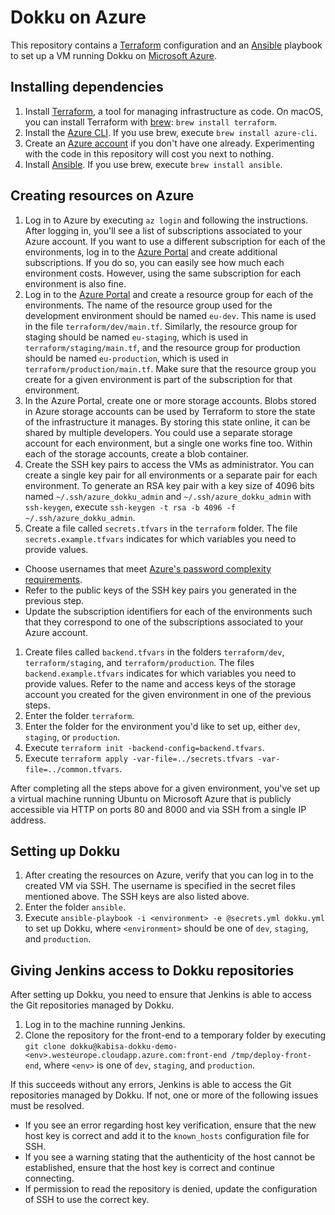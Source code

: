# Dokku on Azure

This repository contains a [Terraform](https://www.terraform.io/) configuration and an [Ansible](https://www.ansible.com/) playbook to set up a VM running Dokku on [Microsoft Azure](https://azure.microsoft.com/).

## Installing dependencies

1. Install [Terraform](https://www.terraform.io/), a tool for managing infrastructure as code.
  On macOS, you can install Terraform with [brew](https://brew.sh/): `brew install terraform`.
1. Install the [Azure CLI](https://docs.microsoft.com/en-us/cli/azure/install-azure-cli).
  If you use brew, execute `brew install azure-cli`.
1. Create an [Azure account](https://azure.microsoft.com/) if you don't have one already.
  Experimenting with the code in this repository will cost you next to nothing.
1. Install [Ansible](https://www.ansible.com/).
  If you use brew, execute `brew install ansible`.

## Creating resources on Azure

1. Log in to Azure by executing `az login` and following the instructions.
  After logging in, you'll see a list of subscriptions associated to your Azure account.
  If you want to use a different subscription for each of the environments, log in to the [Azure Portal](https://portal.azure.com/) and create additional subscriptions.
  If you do so, you can easily see how much each environment costs.
  However, using the same subscription for each environment is also fine.
1. Log in to the [Azure Portal](https://portal.azure.com/) and create a resource group for each of the environments.
  The name of the resource group used for the development environment should be named `eu-dev`.
  This name is used in the file `terraform/dev/main.tf`.
  Similarly, the resource group for staging should be named `eu-staging`, which is used in `terraform/staging/main.tf`,
  and the resource group for production should be named `eu-production`, which is used in `terraform/production/main.tf`.
  Make sure that the resource group you create for a given environment is part of the subscription for that environment.
1. In the Azure Portal, create one or more storage accounts.
  Blobs stored in Azure storage accounts can be used by Terraform to store the state of the infrastructure it manages.
  By storing this state online, it can be shared by multiple developers.
  You could use a separate storage account for each environment, but a single one works fine too.
  Within each of the storage accounts, create a blob container.
1. Create the SSH key pairs to access the VMs as administrator.
  You can create a single key pair for all environments or a separate pair for each environment.
  To generate an RSA key pair with a key size of 4096 bits named `~/.ssh/azure_dokku_admin` and `~/.ssh/azure_dokku_admin` with `ssh-keygen`, execute `ssh-keygen -t rsa -b 4096 -f ~/.ssh/azure_dokku_admin`.
1. Create a file called `secrets.tfvars` in the `terraform` folder.
  The file `secrets.example.tfvars` indicates for which variables you need to provide values.
  * Choose usernames that meet [Azure's password complexity requirements](https://www.terraform.io/docs/providers/azurerm/r/virtual_machine.html#admin_username).
  * Refer to the public keys of the SSH key pairs you generated in the previous step.
  * Update the subscription identifiers for each of the environments such that they correspond to one of the subscriptions associated to your Azure account.
1. Create files called `backend.tfvars` in the folders `terraform/dev`, `terraform/staging`, and `terraform/production`.
  The files `backend.example.tfvars` indicates for which variables you need to provide values.
  Refer to the name and access keys of the storage account you created for the given environment in one of the previous steps.
1. Enter the folder `terraform`.
1. Enter the folder for the environment you'd like to set up, either `dev`, `staging`, or `production`.
1. Execute `terraform init -backend-config=backend.tfvars`.
1. Execute `terraform apply -var-file=../secrets.tfvars -var-file=../common.tfvars`.

After completing all the steps above for a given environment, you've set up a virtual machine running Ubuntu on Microsoft Azure that is publicly accessible via HTTP on ports 80 and 8000 and via SSH from a single IP address.

## Setting up Dokku

1. After creating the resources on Azure, verify that you can log in to the created VM via SSH.
  The username is specified in the secret files mentioned above.
  The SSH keys are also listed above.
1. Enter the folder `ansible`.
1. Execute `ansible-playbook -i <environment> -e @secrets.yml dokku.yml` to set up Dokku, where `<environment>` should be one of `dev`, `staging`, and `production`.

## Giving Jenkins access to Dokku repositories

After setting up Dokku, you need to ensure that Jenkins is able to access the Git repositories managed by Dokku.

1. Log in to the machine running Jenkins.
1. Clone the repository for the front-end to a temporary folder by executing `git clone dokku@kabisa-dokku-demo-<env>.westeurope.cloudapp.azure.com:front-end /tmp/deploy-front-end`, where `<env>` is one of `dev`, `staging`, and `production`.

If this succeeds without any errors, Jenkins is able to access the Git repositories managed by Dokku.
If not, one or more of the following issues must be resolved.

* If you see an error regarding host key verification, ensure that the new host key is correct and add it to the `known_hosts` configuration file for SSH.
* If you see a warning stating that the authenticity of the host cannot be established, ensure that the host key is correct and continue connecting.
* If permission to read the repository is denied, update the configuration of SSH to use the correct key.
